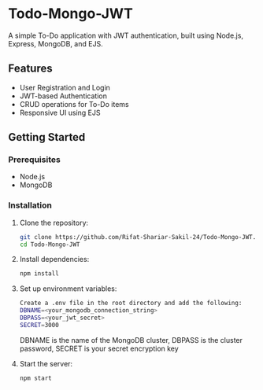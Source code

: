 # Todo-Mongo-JWT

A simple To-Do application with JWT authentication, built using Node.js, Express, MongoDB, and EJS.

## Features
- User Registration and Login
- JWT-based Authentication
- CRUD operations for To-Do items
- Responsive UI using EJS

## Getting Started

### Prerequisites
- Node.js
- MongoDB

### Installation

1. Clone the repository:
   ```bash
   git clone https://github.com/Rifat-Shariar-Sakil-24/Todo-Mongo-JWT.git
   cd Todo-Mongo-JWT
   ```
2. Install dependencies:
   ```bash
   npm install
   ```

3. Set up environment variables:
   ```bash 
   Create a .env file in the root directory and add the following:
   DBNAME=<your_mongodb_connection_string>
   DBPASS=<your_jwt_secret>
   SECRET=3000
   ```
   DBNAME is the name of the MongoDB cluster, DBPASS is the cluster password, SECRET is your secret encryption key

4. Start the server:
   ```bash
   npm start
   ```